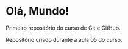 # Olá, Mundo!
 Primeiro repositório do curso de Git e GitHub.

 Repositório criado durante a aula 05 do curso.
